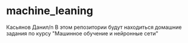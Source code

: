 # machine_leaning
Касьянов Данил/n
В этом репозитории будут находиться домашние задания по курсу "Машинное обучение и нейронные сети"
